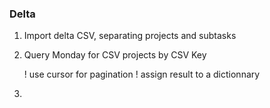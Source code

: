 ### Delta

1. Import delta CSV, separating projects and subtasks
2. Query Monday for CSV projects by CSV Key
    
    ! use cursor for pagination
    ! assign result to a dictionnary
3. 
